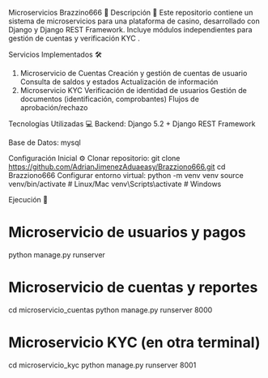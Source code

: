 Microservicios Brazzino666 🎲
Descripción 📝
Este repositorio contiene un sistema de microservicios para una plataforma de casino, desarrollado con Django y Django REST Framework. Incluye módulos independientes para gestión de cuentas y verificación KYC .

Servicios Implementados 🛠️
1. Microservicio de Cuentas
Creación y gestión de cuentas de usuario
Consulta de saldos y estados
Actualización de información
2. Microservicio KYC
Verificación de identidad de usuarios
Gestión de documentos (identificación, comprobantes)
Flujos de aprobación/rechazo

Tecnologías Utilizadas 💻
Backend: Django 5.2 + Django REST Framework

Base de Datos: mysql

Configuración Inicial ⚙️
Clonar repositorio:
git clone https://github.com/AdrianJimenezAduaeasy/Brazziono666.git
cd Brazziono666
Configurar entorno virtual:
python -m venv venv
source venv/bin/activate  # Linux/Mac
venv\Scripts\activate     # Windows


Ejecución 🚀
# Microservicio de usuarios y pagos
python manage.py runserver
# Microservicio de cuentas y reportes
cd microservicio_cuentas
python manage.py runserver 8000

# Microservicio KYC (en otra terminal)
cd microservicio_kyc
python manage.py runserver 8001
